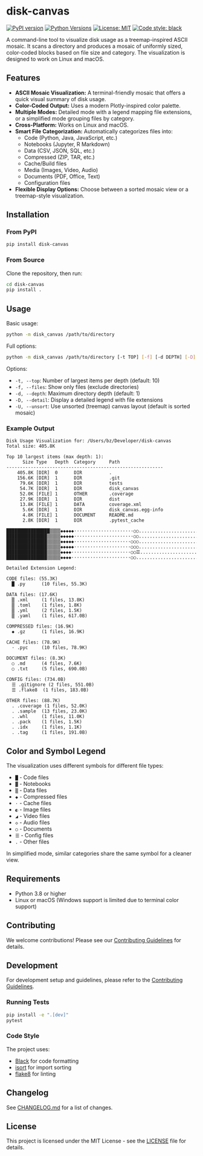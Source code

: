 # disk-canvas

[![PyPI version](https://badge.fury.io/py/disk-canvas.svg)](https://badge.fury.io/py/disk-canvas)
[![Python Versions](https://img.shields.io/pypi/pyversions/disk-canvas.svg)](https://pypi.org/project/disk-canvas/)
[![License: MIT](https://img.shields.io/badge/License-MIT-yellow.svg)](https://opensource.org/licenses/MIT)
[![Code style: black](https://img.shields.io/badge/code%20style-black-000000.svg)](https://github.com/psf/black)

A command-line tool to visualize disk usage as a treemap-inspired ASCII mosaic. It scans a directory and produces a mosaic of uniformly sized, color-coded blocks based on file size and category. The visualization is designed to work on Linux and macOS.

## Features

- **ASCII Mosaic Visualization:** A terminal-friendly mosaic that offers a quick visual summary of disk usage.
- **Color-Coded Output:** Uses a modern Plotly-inspired color palette.
- **Multiple Modes:** Detailed mode with a legend mapping file extensions, or a simplified mode grouping files by category.
- **Cross-Platform:** Works on Linux and macOS.
- **Smart File Categorization:** Automatically categorizes files into:
  - Code (Python, Java, JavaScript, etc.)
  - Notebooks (Jupyter, R Markdown)
  - Data (CSV, JSON, SQL, etc.)
  - Compressed (ZIP, TAR, etc.)
  - Cache/Build files
  - Media (Images, Video, Audio)
  - Documents (PDF, Office, Text)
  - Configuration files
- **Flexible Display Options:** Choose between a sorted mosaic view or a treemap-style visualization.

## Installation

### From PyPI

```bash
pip install disk-canvas
```

### From Source

Clone the repository, then run:

```bash
cd disk-canvas
pip install .
```

## Usage

Basic usage:

```bash
python -m disk_canvas /path/to/directory
```

Full options:

```bash
python -m disk_canvas /path/to/directory [-t TOP] [-f] [-d DEPTH] [-D] [-U]
```

Options:

- `-t, --top`: Number of largest items per depth (default: 10)
- `-f, --files`: Show only files (exclude directories)
- `-d, --depth`: Maximum directory depth (default: 1)
- `-D, --detail`: Display a detailed legend with file extensions
- `-U, --unsort`: Use unsorted (treemap) canvas layout (default is sorted mosaic)

### Example Output

```
Disk Usage Visualization for: /Users/bz/Developer/disk-canvas
Total size: 405.8K

Top 10 largest items (max depth: 1):
      Size Type   Depth  Category     Path
----------------------------------------------------------
    405.8K [DIR]  0      DIR          .
    156.6K [DIR]  1      DIR          .git
     79.6K [DIR]  1      DIR          tests
     54.7K [DIR]  1      DIR          disk_canvas
     52.0K [FILE] 1      OTHER        .coverage
     27.9K [DIR]  1      DIR          dist
     13.8K [FILE] 1      DATA         coverage.xml
      5.6K [DIR]  1      DIR          disk_canvas.egg-info
      4.8K [FILE] 1      DOCUMENT     README.md
      2.8K [DIR]  1      DIR          .pytest_cache

████████████████▒▒▒▒◆◆◆◆◆······················○○........................
███████████████▒▒▒▒▒◆◆◆◆◆······················○○........................
███████████████▒▒▒▒▒◆◆◆◆◆·····················○○○........................
███████████████▒▒▒▒▒◆◆◆◆◆·····················○○○........................
███████████████▒▒▒▒▒◆◆◆◆······················○○☰........................
███████████████▒▒▒▒▒◆◆◆◆······················○○.........................

Detailed Extension Legend:

CODE files: (55.3K)
  █ .py      (10 files, 55.3K)

DATA files: (17.6K)
  ▒ .xml     (1 files, 13.8K)
  ▒ .toml    (1 files, 1.8K)
  ▒ .yml     (2 files, 1.5K)
  ▒ .yaml    (1 files, 617.0B)

COMPRESSED files: (16.9K)
  ◆ .gz      (1 files, 16.9K)

CACHE files: (78.9K)
  · .pyc     (10 files, 78.9K)

DOCUMENT files: (8.3K)
  ○ .md      (4 files, 7.6K)
  ○ .txt     (5 files, 690.0B)

CONFIG files: (734.0B)
  ☰ .gitignore (2 files, 551.0B)
  ☰ .flake8  (1 files, 183.0B)

OTHER files: (88.7K)
  . .coverage (1 files, 52.0K)
  . .sample  (13 files, 23.0K)
  . .whl     (1 files, 11.0K)
  . .pack    (1 files, 1.5K)
  . .idx     (1 files, 1.1K)
  . .tag     (1 files, 191.0B)
```

## Color and Symbol Legend

The visualization uses different symbols for different file types:

- `█` - Code files
- `▓` - Notebooks
- `▒` - Data files
- `◆` - Compressed files
- `·` - Cache files
- `◐` - Image files
- `◢` - Video files
- `◇` - Audio files
- `○` - Documents
- `☰` - Config files
- `.` - Other files

In simplified mode, similar categories share the same symbol for a cleaner view.

## Requirements

- Python 3.8 or higher
- Linux or macOS (Windows support is limited due to terminal color support)

## Contributing

We welcome contributions! Please see our [Contributing Guidelines](CONTRIBUTING.md) for details.

## Development

For development setup and guidelines, please refer to the [Contributing Guidelines](CONTRIBUTING.md).

### Running Tests

```bash
pip install -e ".[dev]"
pytest
```

### Code Style

The project uses:
- [Black](https://github.com/psf/black) for code formatting
- [isort](https://github.com/PyCQA/isort) for import sorting
- [flake8](https://github.com/PyCQA/flake8) for linting

## Changelog

See [CHANGELOG.md](CHANGELOG.md) for a list of changes.

## License

This project is licensed under the MIT License - see the [LICENSE](LICENSE) file for details.
